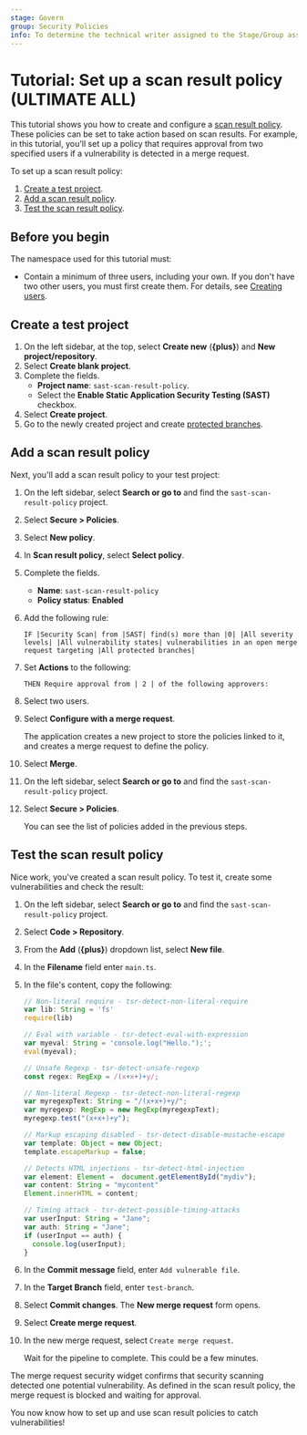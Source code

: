 ```yaml
---
stage: Govern
group: Security Policies
info: To determine the technical writer assigned to the Stage/Group associated with this page, see https://handbook.gitlab.com/handbook/product/ux/technical-writing/#assignments
---
```


# Tutorial: Set up a scan result policy **(ULTIMATE ALL)**

This tutorial shows you how to create and configure a [scan result policy](../../user/application_security/policies/scan-result-policies.md). These policies can be set to take action based on scan results.
For example, in this tutorial, you'll set up a policy that requires approval from two specified users if a vulnerability is detected in a merge request.

To set up a scan result policy:

1. [Create a test project](#create-a-test-project).
1. [Add a scan result policy](#add-a-scan-result-policy).
1. [Test the scan result policy](#test-the-scan-result-policy).

## Before you begin

The namespace used for this tutorial must:

- Contain a minimum of three users, including your own. If you don't have two other users, you must first
  create them. For details, see [Creating users](../../user/profile/account/create_accounts.md).

## Create a test project

1. On the left sidebar, at the top, select **Create new** (**{plus}**) and **New project/repository**.
1. Select **Create blank project**.
1. Complete the fields.
   - **Project name**: `sast-scan-result-policy`.
   - Select the **Enable Static Application Security Testing (SAST)** checkbox.
1. Select **Create project**.
1. Go to the newly created project and create [protected branches](../../user/project/protected_branches.md).

## Add a scan result policy

Next, you'll add a scan result policy to your test project:

1. On the left sidebar, select **Search or go to** and find the `sast-scan-result-policy` project.
1. Select **Secure > Policies**.
1. Select **New policy**.
1. In **Scan result policy**, select **Select policy**.
1. Complete the fields.
   - **Name**: `sast-scan-result-policy`
   - **Policy status**: **Enabled**
1. Add the following rule:

   ```plaintext
   IF |Security Scan| from |SAST| find(s) more than |0| |All severity levels| |All vulnerability states| vulnerabilities in an open merge request targeting |All protected branches|
   ```

1. Set **Actions** to the following:

   ```plaintext
   THEN Require approval from | 2 | of the following approvers:
   ```

1. Select two users.
1. Select **Configure with a merge request**.

   The application creates a new project to store the policies linked to it, and creates a merge request to define the policy.

1. Select **Merge**.
1. On the left sidebar, select **Search or go to** and find the `sast-scan-result-policy` project.
1. Select **Secure > Policies**.

   You can see the list of policies added in the previous steps.

## Test the scan result policy

Nice work, you've created a scan result policy. To test it, create some vulnerabilities and check the result:

1. On the left sidebar, select **Search or go to** and find the `sast-scan-result-policy` project.
1. Select **Code > Repository**.
1. From the **Add** (**{plus}**) dropdown list, select **New file**.
1. In the **Filename** field enter `main.ts`.
1. In the file's content, copy the following:

   ```typescript
   // Non-literal require - tsr-detect-non-literal-require
   var lib: String = 'fs'
   require(lib)

   // Eval with variable - tsr-detect-eval-with-expression
   var myeval: String = 'console.log("Hello.");';
   eval(myeval);

   // Unsafe Regexp - tsr-detect-unsafe-regexp
   const regex: RegExp = /(x+x+)+y/;

   // Non-literal Regexp - tsr-detect-non-literal-regexp
   var myregexpText: String = "/(x+x+)+y/";
   var myregexp: RegExp = new RegExp(myregexpText);
   myregexp.test("(x+x+)+y");

   // Markup escaping disabled - tsr-detect-disable-mustache-escape
   var template: Object = new Object;
   template.escapeMarkup = false;

   // Detects HTML injections - tsr-detect-html-injection
   var element: Element =  document.getElementById("mydiv");
   var content: String = "mycontent"
   Element.innerHTML = content;

   // Timing attack - tsr-detect-possible-timing-attacks
   var userInput: String = "Jane";
   var auth: String = "Jane";
   if (userInput == auth) {
     console.log(userInput);
   }
   ```

1. In the **Commit message** field, enter `Add vulnerable file`.
1. In the **Target Branch** field, enter `test-branch`.
1. Select **Commit changes**. The **New merge request** form opens.
1. Select **Create merge request**.
1. In the new merge request, select `Create merge request`.

   Wait for the pipeline to complete. This could be a few minutes.

The merge request security widget confirms that security scanning detected one potential
vulnerability. As defined in the scan result policy, the merge request is blocked and waiting for
approval.

You now know how to set up and use scan result policies to catch vulnerabilities!
